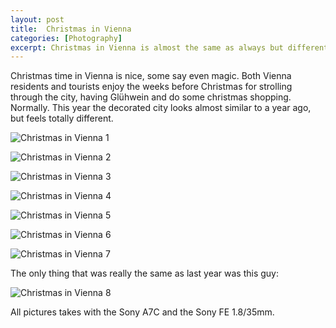 ```yaml
---
layout: post
title:  Christmas in Vienna 
categories: [Photography] 
excerpt: Christmas in Vienna is almost the same as always but different this time
---
```

Christmas time in Vienna is nice, some say even magic. Both Vienna residents and tourists enjoy the weeks before Christmas for strolling through the city, having Glühwein and do some christmas shopping. Normally.
This year the decorated city looks almost similar to a year ago, but feels totally different. 

![Christmas in Vienna 1](../images/20201220/vienna_christmas_2020-1.jpg)

![Christmas in Vienna 2](../images/20201220/vienna_christmas_2020-2.jpg)

![Christmas in Vienna 3](../images/20201220/vienna_christmas_2020-3.jpg)

![Christmas in Vienna 4](../images/20201220/vienna_christmas_2020-4.jpg)

![Christmas in Vienna 5](../images/20201220/vienna_christmas_2020-5.jpg)

![Christmas in Vienna 6](../images/20201220/vienna_christmas_2020-6.jpg)

![Christmas in Vienna 7](../images/20201220/vienna_christmas_2020-7.jpg)

The only thing that was really the same as last year was this guy:

![Christmas in Vienna 8](../images/20201220/vienna_christmas_2020-8.jpg)

All pictures takes with the Sony A7C and the Sony FE 1.8/35mm.
